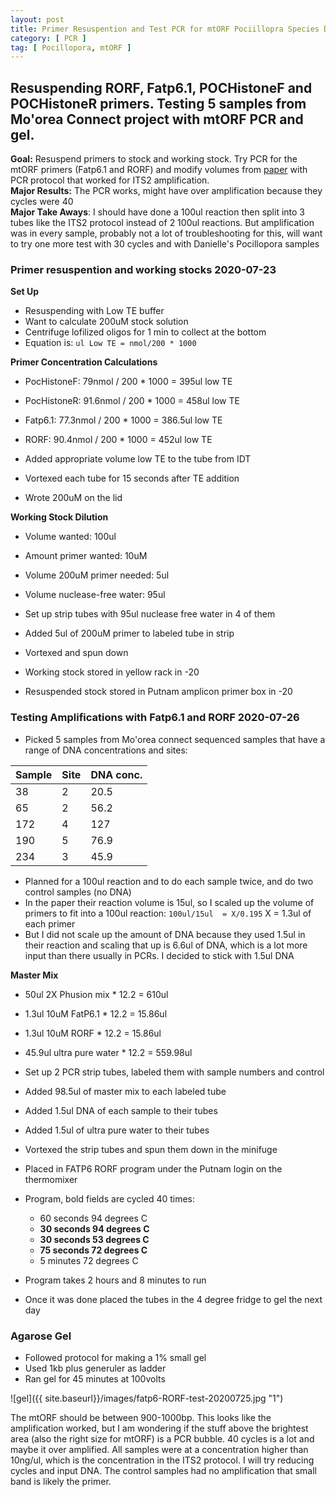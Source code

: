```yaml
---
layout: post
title: Primer Resuspention and Test PCR for mtORF Pociillopra Species Determination
category: [ PCR ]
tag: [ Pocillopora, mtORF ]
---
```


## Resuspending RORF, Fatp6.1, POCHistoneF and POCHistoneR primers. Testing 5 samples from Mo'orea Connect project with mtORF PCR and gel.

**Goal:** Resuspend primers to stock and working stock. Try PCR for the mtORF primers (Fatp6.1 and RORF) and modify volumes from [paper](https://peerj.com/articles/4355/) with PCR  protocol that worked for ITS2 amplification.  
**Major Results:** The PCR works, might have over amplification because they cycles were 40  
**Major Take Aways**: I should have done a 100ul reaction then split into 3 tubes like the ITS2 protocol instead of 2 100ul reactions. But amplification was in every sample, probably not a lot of troubleshooting for this, will want to try one more test with 30 cycles and with Danielle's Pocillopora samples


### Primer resuspention and working stocks 2020-07-23

**Set Up**

- Resuspending with Low TE buffer
- Want to calculate 200uM stock solution
- Centrifuge lofilized oligos for 1 min to collect at the bottom
- Equation is: `ul Low TE = nmol/200 * 1000`

**Primer Concentration Calculations**

- PocHistoneF: 79nmol / 200 * 1000 = 395ul low TE
- PocHistoneR: 91.6nmol / 200 * 1000 = 458ul low TE
- Fatp6.1: 77.3nmol / 200 * 1000 = 386.5ul low TE
- RORF: 90.4nmol / 200 * 1000 = 452ul low TE


- Added appropriate volume low TE to the tube from IDT
- Vortexed each tube for 15 seconds after TE addition
- Wrote 200uM on the lid

**Working Stock Dilution**

- Volume wanted: 100ul
- Amount primer wanted: 10uM
- Volume 200uM primer needed: 5ul
- Volume nuclease-free water: 95ul


- Set up strip tubes with 95ul nuclease free water in 4 of them
- Added 5ul of 200uM primer to labeled tube in strip
- Vortexed and spun down
- Working stock stored in yellow rack in -20
- Resuspended stock stored in Putnam amplicon primer box in -20

### Testing Amplifications with Fatp6.1 and RORF 2020-07-26

- Picked 5 samples from Mo'orea connect sequenced samples that have a range of DNA concentrations and sites:

|Sample|Site|DNA conc.|
|---|---|---|
|38|2|20.5|
|65|2|56.2|
|172|4|127|
|190|5|76.9|
|234|3|45.9|

- Planned for a 100ul reaction and to do each sample twice, and do two control samples (no DNA)
- In the paper their reaction volume is 15ul, so I scaled up the volume of primers to fit into a 100ul reaction: `100ul/15ul  = X/0.195` X = 1.3ul of each primer
- But I did not scale up the amount of DNA because they used 1.5ul in their reaction and scaling that up is 6.6ul of DNA, which is a lot more input than there usually in PCRs. I decided to stick with 1.5ul DNA


**Master Mix**
- 50ul 2X Phusion mix * 12.2 = 610ul
- 1.3ul 10uM FatP6.1 * 12.2 = 15.86ul
- 1.3ul 10uM RORF * 12.2 = 15.86ul
- 45.9ul ultra pure water * 12.2 = 559.98ul


- Set up 2 PCR strip tubes, labeled them with sample numbers and control
- Added 98.5ul of master mix to each labeled tube
- Added 1.5ul DNA of each sample to their tubes
- Added 1.5ul of ultra pure water to their tubes
- Vortexed the strip tubes and spun them down in the minifuge
- Placed in FATP6 RORF program under the Putnam login on the thermomixer
- Program, bold fields are cycled 40 times:
  - 60 seconds 94 degrees C
  - **30 seconds 94 degrees C**
  - **30 seconds 53 degrees C**
  - **75 seconds 72 degrees C**
  - 5 minutes 72 degrees C
- Program takes 2 hours and 8 minutes to run
- Once it was done placed the tubes in the 4 degree fridge to gel the next day


### Agarose Gel

- Followed protocol for making a 1% small gel
- Used 1kb plus generuler as ladder
- Ran gel for 45 minutes at 100volts

![gel]({{ site.baseurl}}/images/fatp6-RORF-test-20200725.jpg "1")

The mtORF should be between 900-1000bp. This looks like the amplification worked, but I am wondering if the stuff above the brightest area (also the right size for mtORF) is a PCR bubble. 40 cycles is a lot and maybe it over amplified. All samples were at a concentration higher than 10ng/ul, which is the concentration in the ITS2 protocol. I will try reducing cycles and input DNA. The control samples had no amplification that small band is likely the primer. 
